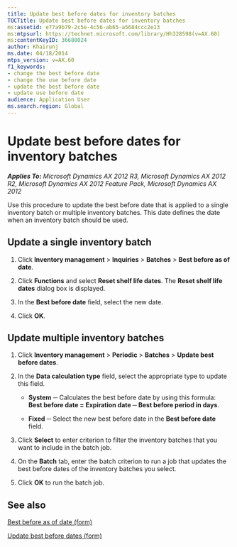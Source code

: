```yaml
---
title: Update best before dates for inventory batches
TOCTitle: Update best before dates for inventory batches
ms:assetid: e77a9b79-2c5e-4c56-ab65-a5684ccc2e13
ms:mtpsurl: https://technet.microsoft.com/library/Hh328598(v=AX.60)
ms:contentKeyID: 36688024
author: Khairunj
ms.date: 04/18/2014
mtps_version: v=AX.60
f1_keywords:
- change the best before date
- change the use before date
- update the best before date
- update use before date
audience: Application User
ms.search.region: Global
---
```


# Update best before dates for inventory batches 


_**Applies To:** Microsoft Dynamics AX 2012 R3, Microsoft Dynamics AX 2012 R2, Microsoft Dynamics AX 2012 Feature Pack, Microsoft Dynamics AX 2012_

Use this procedure to update the best before date that is applied to a single inventory batch or multiple inventory batches. This date defines the date when an inventory batch should be used.

## Update a single inventory batch

1.  Click **Inventory management** \> **Inquiries** \> **Batches** \> **Best before as of date**.

2.  Click **Functions** and select **Reset shelf life dates**. The **Reset shelf life dates** dialog box is displayed.

3.  In the **Best before date** field, select the new date.

4.  Click **OK**.

## Update multiple inventory batches

1.  Click **Inventory management** \> **Periodic** \> **Batches** \> **Update best before dates**.

2.  In the **Data calculation type** field, select the appropriate type to update this field.
    
      - **System** ─ Calculates the best before date by using this formula: **Best before date = Expiration date ─ Best before period in days**.
    
      - **Fixed** ─ Select the new best before date in the **Best before date** field.

3.  Click **Select** to enter criterion to filter the inventory batches that you want to include in the batch job.

4.  On the **Batch** tab, enter the batch criterion to run a job that updates the best before dates of the inventory batches you select.

5.  Click **OK** to run the batch job.

## See also

[Best before as of date (form)](https://technet.microsoft.com/library/hh227546\(v=ax.60\))

[Update best before dates (form)](https://technet.microsoft.com/library/hh209458\(v=ax.60\))

  


